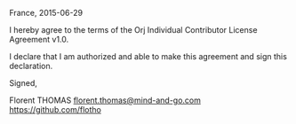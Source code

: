 France, 2015-06-29

I hereby agree to the terms of the Orj Individual Contributor License
Agreement v1.0.

I declare that I am authorized and able to make this agreement and sign this
declaration.

Signed,

Florent THOMAS florent.thomas@mind-and-go.com https://github.com/flotho
